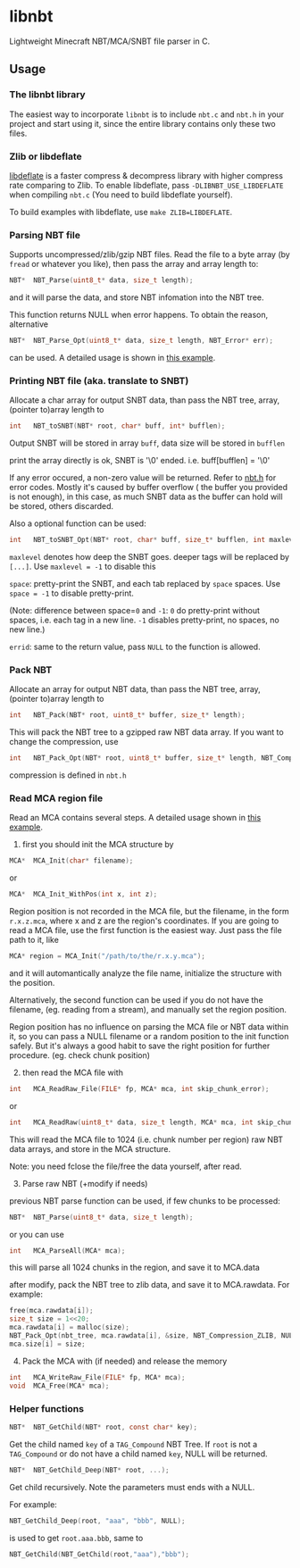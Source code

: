 # libnbt

Lightweight Minecraft NBT/MCA/SNBT file parser in C.

## Usage

### The libnbt library

The easiest way to incorporate `libnbt` is to include `nbt.c` and `nbt.h` in your project and start using it, since the
entire library contains only these two files.

### Zlib or libdeflate

[libdeflate](https://github.com/ebiggers/libdeflate) is a faster compress & decompress library with higher compress rate
comparing to Zlib. To enable libdeflate, pass `-DLIBNBT_USE_LIBDEFLATE` when compiling `nbt.c` (You need to build
libdeflate yourself).

To build examples with libdeflate, use `make ZLIB=LIBDEFLATE`.

### Parsing NBT file

Supports uncompressed/zlib/gzip NBT files. Read the file to a byte array (by `fread` or whatever you like), then pass
the array and array length to:

```c
NBT*  NBT_Parse(uint8_t* data, size_t length);
```

and it will parse the data, and store NBT infomation into the NBT tree.

This function returns NULL when error happens. To obtain the reason, alternative

```c
NBT*  NBT_Parse_Opt(uint8_t* data, size_t length, NBT_Error* err);
```

can be used. A detailed usage is shown
in [this example](https://github.com/djytw/libnbt/blob/master/example/basic_opt.c).

### Printing NBT file (aka. translate to SNBT)

Allocate a char array for output SNBT data, than pass the NBT tree, array, (pointer to)array length to

```c
int   NBT_toSNBT(NBT* root, char* buff, int* bufflen);
```

Output SNBT will be stored in array `buff`, data size will be stored in `bufflen`

print the array directly is ok, SNBT is '\0' ended. i.e. buff[bufflen] = '\0'

If any error occured, a non-zero value will be returned. Refer
to [nbt.h](https://github.com/djytw/libnbt/blob/master/nbt.h) for error codes. Mostly it's caused by buffer overflow (
the buffer you provided is not enough), in this case, as much SNBT data as the buffer can hold will be stored, others
discarded.

Also a optional function can be used:

```c
int   NBT_toSNBT_Opt(NBT* root, char* buff, size_t* bufflen, int maxlevel, int space, NBT_Error* errid);
```

`maxlevel` denotes how deep the SNBT goes. deeper tags will be replaced by `[...]`. Use `maxlevel = -1` to disable this

`space`: pretty-print the SNBT, and each tab replaced by `space` spaces. Use `space = -1` to disable pretty-print.

(Note: difference between space=`0` and `-1`: `0` do pretty-print without spaces, i.e. each tag in a new line. `-1`
disables pretty-print, no spaces, no new line.)

`errid`: same to the return value, pass `NULL` to the function is allowed.

### Pack NBT

Allocate an array for output NBT data, than pass the NBT tree, array, (pointer to)array length to

```c
int   NBT_Pack(NBT* root, uint8_t* buffer, size_t* length);
```

This will pack the NBT tree to a gzipped raw NBT data array. If you want to change the compression, use

```c
int   NBT_Pack_Opt(NBT* root, uint8_t* buffer, size_t* length, NBT_Compression compression, NBT_Error* errid);
```

compression is defined in `nbt.h`

### Read MCA region file

Read an MCA contains several steps. A detailed usage shown
in [this example](https://github.com/djytw/libnbt/blob/master/example/readmca.c).

1. first you should init the MCA structure by

```c
MCA*  MCA_Init(char* filename);
```

or

```c
MCA*  MCA_Init_WithPos(int x, int z);
```

Region position is not recorded in the MCA file, but the filename, in the form `r.x.z.mca`, where x and z are the
region's coordinates. If you are going to read a MCA file, use the first function is the easiest way. Just pass the file
path to it, like

```c
MCA* region = MCA_Init("/path/to/the/r.x.y.mca");
```

and it will automantically analyze the file name, initialize the structure with the position.

Alternatively, the second function can be used if you do not have the filename, (eg. reading from a stream), and
manually set the region position.

Region position has no influence on parsing the MCA file or NBT data within it, so you can pass a NULL filename or a
random position to the init function safely. But it's always a good habit to save the right position for further
procedure. (eg. check chunk position)

2. then read the MCA file with

```c
int   MCA_ReadRaw_File(FILE* fp, MCA* mca, int skip_chunk_error);
```

or

```c
int   MCA_ReadRaw(uint8_t* data, size_t length, MCA* mca, int skip_chunk_error);
```

This will read the MCA file to 1024 (i.e. chunk number per region) raw NBT data arrays, and store in the MCA structure.

Note: you need fclose the file/free the data yourself, after read.

3. Parse raw NBT (+modify if needs)

previous NBT parse function can be used, if few chunks to be processed:

```c
NBT*  NBT_Parse(uint8_t* data, size_t length);
```

or you can use

```c
int   MCA_ParseAll(MCA* mca);
```

this will parse all 1024 chunks in the region, and save it to MCA.data

after modify, pack the NBT tree to zlib data, and save it to MCA.rawdata. For example:

```c
free(mca.rawdata[i]);
size_t size = 1<<20;
mca.rawdata[i] = malloc(size);
NBT_Pack_Opt(nbt_tree, mca.rawdata[i], &size, NBT_Compression_ZLIB, NULL);
mca.size[i] = size;
```

4. Pack the MCA with (if needed) and release the memory

```c
int   MCA_WriteRaw_File(FILE* fp, MCA* mca);
void  MCA_Free(MCA* mca);
```

### Helper functions

```c
NBT*  NBT_GetChild(NBT* root, const char* key);
```

Get the child named `key` of a `TAG_Compound` NBT Tree. If `root` is not a `TAG_Compound` or do not have a child named
`key`, NULL will be returned.

```c
NBT*  NBT_GetChild_Deep(NBT* root, ...);
```

Get child recursively. Note the parameters must ends with a NULL.

For example:

```c
NBT_GetChild_Deep(root, "aaa", "bbb", NULL);
```

is used to get `root.aaa.bbb`, same to

```c
NBT_GetChild(NBT_GetChild(root,"aaa"),"bbb");
```

